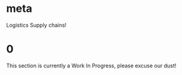 # meta
Logistics
Supply chains!

# 0
This section is currently a Work In Progress, please excuse our dust!
